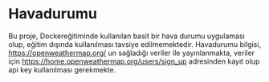 # Havadurumu
Bu proje, Dockereğitiminde kullanılan basit bir hava durumu uygulaması olup, eğitim dışında kullanılması tavsiye edilmemektedir.
Havadurumu bilgisi, https://openweathermap.org/ un sağladığı veriler ile yayınlanmakta, veriler için https://home.openweathermap.org/users/sign_up adresinden kayıt olup api key kullanılması gerekmekte.
